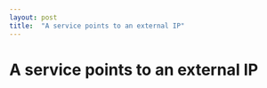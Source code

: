 ```yaml
---
layout: post
title:  "A service points to an external IP"
---
```


# A service points to an external IP

